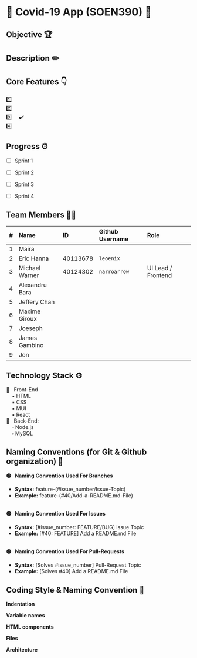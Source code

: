 
# :wave: Covid-19 App (SOEN390) :wave: <br>


## Objective :trophy:




## Description :pencil2:




## Core Features :point_down:
:one: &nbsp;  <br>
:two: &nbsp;  <br>
:three: &nbsp;  &nbsp; ✔️ <br>
:four: &nbsp; 


## Progress :alarm_clock:

- [ ]  Sprint 1
- [ ]  Sprint 2
- [ ]  Sprint 3
- [ ]  Sprint 4


## Team Members :technologist:

| #   | Name                 | ID        | Github Username     | Role               |
| --- | :------------------- | :-------- | :------------------ |:-------------------|
| 1   | Maira                |           |                     |                    |
| 2   | Eric Hanna           | 40113678  |  `leoenix`          |                    |
| 3   | Michael Warner       | 40124302  |  `narroarrow`       | UI Lead / Frontend |
| 4   | Alexandru Bara       |           |                     |                    |
| 5   | Jeffery Chan         |           |                     |                    |
| 6   | Maxime Giroux        |           |                     |                    |
| 7   | Joeseph              |           |                     |                    |
| 8   | James Gambino        |           |                     |                    |
| 9   | Jon                  |           |                     |                    |







## Technology Stack :gear:

:black_square_button: &nbsp; Front-End <br>
&nbsp;&nbsp;&nbsp; :black_small_square: HTML <br>
&nbsp;&nbsp;&nbsp; :black_small_square: CSS <br>
&nbsp;&nbsp;&nbsp; :black_small_square: MUI <br>
&nbsp;&nbsp;&nbsp; :black_small_square: React <br>
:white_square_button: &nbsp; Back-End: <br>
&nbsp;&nbsp;&nbsp; :white_small_square: Node.js<br>
&nbsp;&nbsp;&nbsp; :white_small_square: MySQL <br>


## Naming Conventions (for Git & Github organization) :green_book:


**:green_circle: &nbsp; Naming Convention Used For Branches** <br>
* **Syntax:** feature-(#issue_number/Issue-Topic) <br>
* **Example:** feature-(#40/Add-a-README.md-File) <br><br>
   
**:green_circle: &nbsp; Naming Convention Used For Issues** <br>
* **Syntax:** [#issue_number: FEATURE/BUG] Issue Topic <br>
* **Example:** [#40: FEATURE] Add a README.md File <br><br>

**:green_circle: &nbsp; Naming Convention Used For Pull-Requests** <br>
* **Syntax:** [Solves #issue_number] Pull-Request Topic <br>
* **Example:** [Solves #40] Add a README.md File<br>

## Coding Style & Naming Convention :notebook: 

**Indentation**


**Variable names**

   
**HTML components**


**Files**


**Architecture**

